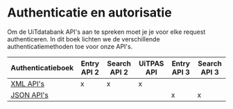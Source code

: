 ---
---

# Authenticatie en autorisatie

Om de UiTdatabank API's aan te spreken moet je je voor elke request authenticeren. In dit boek lichten we de verschillende authenticatiemethoden toe voor onze API's.

| Authenticatieboek | Entry API 2 | Search API 2 | UiTPAS API | Entry API 3 | Search API 3 |
| -- | -- | -- | -- | -- | -- | 
| [XML API's](https://documentatie.uitdatabank.be/content/authenticatie-autorisatie/latest/authenticatie-XML-apis/start.html) | x | x | x |  |  | 
| [JSON API's](https://documentatie.uitdatabank.be/content/authenticatie-autorisatie/latest/authenticatie-JSON-apis/start.html) |  |  | | x | x | 
